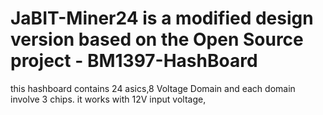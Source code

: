 <h1>JaBIT-Miner24 is a modified design version based on the Open Source project - BM1397-HashBoard</h1>
this hashboard contains 24 asics,8 Voltage Domain and each domain involve 3 chips. 
it works with 12V input voltage,
